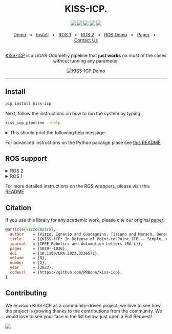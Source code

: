 <div align="center">
    <h1>KISS-ICP.</h1>
    <a href="https://github.com/PRBonn/kiss-icp/releases"><img src="https://img.shields.io/github/v/release/PRBonn/kiss-icp?label=version" /></a>
    <a href="https://github.com/PRBonn/kiss-icp/blob/main/LICENSE"><img src="https://img.shields.io/github/license/PRBonn/kiss-icp" /></a>
    <a href="https://github.com/PRBonn/kiss-icp/blob/main/"><img src="https://img.shields.io/badge/Linux-FCC624?logo=linux&logoColor=black" /></a>
    <a href="https://github.com/PRBonn/kiss-icp/blob/main/"><img src="https://img.shields.io/badge/Windows-0078D6?st&logo=windows&logoColor=white" /></a>
    <a href="https://github.com/PRBonn/kiss-icp/blob/main/"><img src="https://img.shields.io/badge/mac%20os-000000?&logo=apple&logoColor=white" /></a>
    <br />
    <br />
    <a href=https://user-images.githubusercontent.com/21349875/219626075-d67e9165-31a2-4a1b-8c26-9f04e7d195ec.mp4>Demo</a>
    <span>&nbsp;&nbsp;•&nbsp;&nbsp;</span>
    <a href="https://github.com/PRBonn/kiss-icp/edit/main/README.md#install">Install</a>
    <span>&nbsp;&nbsp;•&nbsp;&nbsp;</span>
    <a href="https://github.com/PRBonn/kiss-icp/blob/main/ros">ROS 1</a>
    <span>&nbsp;&nbsp;•&nbsp;&nbsp;</span>
    <a href="https://github.com/PRBonn/kiss-icp/blob/main/ros">ROS 2</a>
    <span>&nbsp;&nbsp;•&nbsp;&nbsp;</span>
    <a href=https://user-images.githubusercontent.com/21349875/214578180-b1d2431c-8fff-440e-aa6e-99a1d85989b5.mp4
>ROS Demo</a>
    <span>&nbsp;&nbsp;•&nbsp;&nbsp;</span>
    <a href=https://www.ipb.uni-bonn.de/wp-content/papercite-data/pdf/vizzo2023ral.pdf>Paper</a>
    <span>&nbsp;&nbsp;•&nbsp;&nbsp;</span>
    <a href=https://github.com/PRBonn/kiss-icp/issues>Contact Us</a>
  <br />
  <br />

[KISS-ICP](https://www.ipb.uni-bonn.de/wp-content/papercite-data/pdf/vizzo2023ral.pdf) is a LiDAR Odometry pipeline that **just works** on most of the cases without tunning any parameter.

  <p align="center">
    <a href="https://user-images.githubusercontent.com/21349875/219626075-d67e9165-31a2-4a1b-8c26-9f04e7d195ec.mp4"><img alt="KISS-ICP Demo" src="https://user-images.githubusercontent.com/21349875/211829074-474bec08-0129-4e34-85e7-62265e44a7de.png"></a>
  </p>
</div>

<hr />

## Install

```sh
pip install kiss-icp
```

Next, follow the instructions on how to run the system by typing:

```sh
kiss_icp_pipeline --help
```

<details>
<summary>This should print the following help message:</summary>

![out](https://user-images.githubusercontent.com/21349875/193282970-25a400aa-ebcd-487a-b839-faa04eeca5b9.png)
</details>

For advanced instructions on the Python pacakge plase see [this README](python/README.md)

## ROS support

<details>
<summary>ROS 2</summary>

```sh
git clone https://github.com/PRBonn/kiss-icp && colcon build
```
</details>

<details>
<summary>ROS 1</summary>

```sh
cd ~/catkin_ws/ && git clone https://github.com/PRBonn/kiss-icp && catkin build
```
</details>

For more detailed instructions on the ROS wrappers, please visit this [README](ros/README.md)


## Citation

If you use this library for any academic work, please cite our original [paper](https://www.ipb.uni-bonn.de/wp-content/papercite-data/pdf/vizzo2023ral.pdf).

```bibtex
@article{vizzo2023ral,
  author    = {Vizzo, Ignacio and Guadagnino, Tiziano and Mersch, Benedikt and Wiesmann, Louis and Behley, Jens and Stachniss, Cyrill},
  title     = {{KISS-ICP: In Defense of Point-to-Point ICP -- Simple, Accurate, and Robust Registration If Done the Right Way}},
  journal   = {IEEE Robotics and Automation Letters (RA-L)},
  pages     = {1029--1036},
  doi       = {10.1109/LRA.2023.3236571},
  volume    = {8},
  number    = {2},
  year      = {2023},
  codeurl   = {https://github.com/PRBonn/kiss-icp},
}
```

## Contributing

We envision KISS-ICP as a community-driven project, we love to see how the project is growing thanks to the contributions from the community. We would love to see your face in the list below, just open a Pull Request!

<a href="https://github.com/PRBonn/kiss-icp/graphs/contributors">
  <img src="https://contrib.rocks/image?repo=PRBonn/kiss-icp" />
</a>
